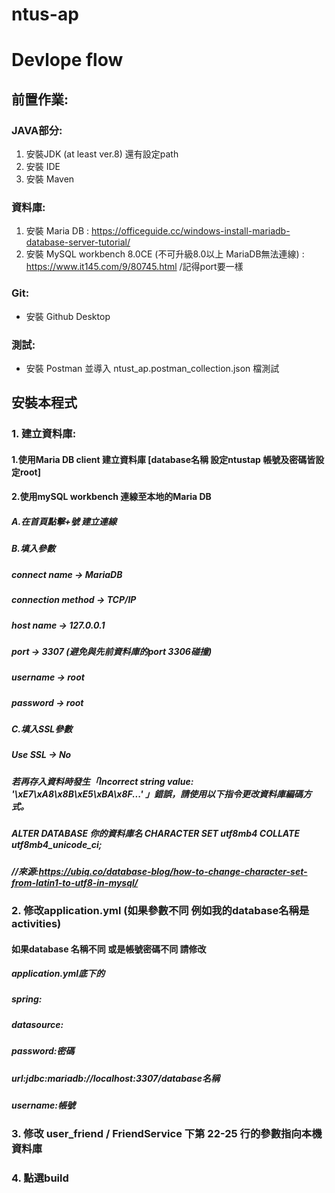 # ntus-ap

# Devlope flow
 ## 前置作業:
  ###  JAVA部分:
  1. 安裝JDK (at least ver.8) 還有設定path
  2. 安裝 IDE
  3. 安裝 Maven
   ###  資料庫:
  1. 安裝 Maria DB : https://officeguide.cc/windows-install-mariadb-database-server-tutorial/
  2. 安裝 MySQL workbench 8.0CE (不可升級8.0以上 MariaDB無法連線) : https://www.it145.com/9/80745.html /記得port要一樣
   ###  Git:
  - 安裝 Github Desktop
   ###  測試:
  - 安裝 Postman 並導入 ntust_ap.postman_collection.json 檔測試
  ## 安裝本程式
  ### 1. 建立資料庫:
  ####    1.使用Maria DB client 建立資料庫 [database名稱 設定ntustap 帳號及密碼皆設定root]
  ####    2.使用mySQL workbench 連線至本地的Maria DB
  #####      A.在首頁點擊+號 建立連線
  #####      B.填入參數 
  #####        connect name -> MariaDB
  #####         connection method -> TCP/IP
  #####         host name -> 127.0.0.1
  #####         port -> 3307 (避免與先前資料庫的port 3306碰撞)
  #####         username -> root
  #####         password -> root
  #####      C.填入SSL參數
  #####         Use SSL -> No
  #####      若再存入資料時發生「Incorrect string value: '\xE7\xA8\x8B\xE5\xBA\x8F...' 」錯誤，請使用以下指令更改資料庫編碼方式。
  #####      ALTER DATABASE 你的資料庫名 CHARACTER SET utf8mb4 COLLATE utf8mb4_unicode_ci; 
  #####      //來源:https://ubiq.co/database-blog/how-to-change-character-set-from-latin1-to-utf8-in-mysql/
  ###  2. 修改application.yml (如果參數不同 例如我的database名稱是activities)
  ####    如果database 名稱不同 或是帳號密碼不同 請修改
  #####    application.yml底下的
  #####      spring:
  #####        datasource:
  #####          password:密碼
  #####          url:jdbc:mariadb://localhost:3307/database名稱
  #####          username:帳號
  ###  3. 修改 user_friend / FriendService 下第 22-25 行的參數指向本機資料庫
  ###  4. 點選build
